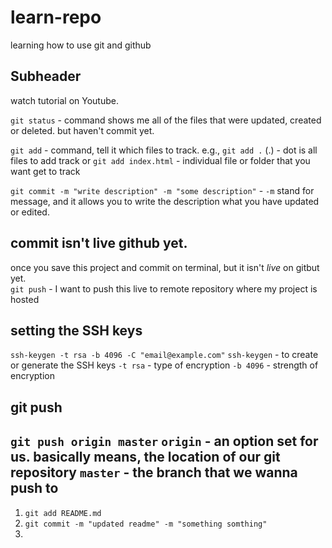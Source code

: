 # learn-repo
learning how to use git and github 


## Subheader

watch tutorial on Youtube.

`git status` - command shows me all of the files that were updated, created or deleted. but haven't commit yet. <br>

`git add` - command, tell it which files to track.
e.g., `git add .` (.) - dot is all files to add track 
    or `git add index.html` - individual file or folder that you want get to track <br>


`git commit -m "write description" -m "some description"` - `-m` stand for message, and it allows you to write the description what you have updated or edited. <br>


## commit isn't live github yet.
once you save this project and commit on terminal, but it isn't *live* on gitbut yet. <br>
`git push` - I want to push this live to remote repository where my project is hosted


## setting the SSH keys
`ssh-keygen -t rsa -b 4096 -C "email@example.com"` 
`ssh-keygen` - to create or generate the SSH keys
`-t rsa` - type of encryption
`-b 4096` - strength of encryption

## git push
`git push origin master`
`origin` - an option set for us. basically means, the location of our git repository
`master` - the branch that we wanna push to
-----

1. `git add README.md`
2. `git commit -m "updated readme" -m "something somthing"`
3. 


